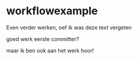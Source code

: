 # workflowexample

Even verder werken, oef ik was deze text vergeten


goed werk eerste committer?

maar ik ben ook aan het werk hoor!
